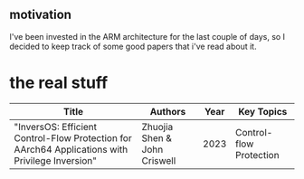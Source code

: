 ## motivation
I've been invested in the ARM architecture for the last couple of days, so I decided to keep track of some good papers that i've read about it.

#  the real stuff
| Title | Authors | Year | Key Topics |
|-------|---------|------|------------|
| "InversOS: Efficient Control-Flow Protection for AArch64 Applications with Privilege Inversion" | Zhuojia Shen & John Criswell | 2023 | Control-flow Protection |
